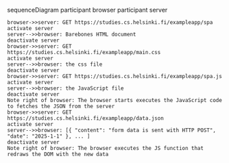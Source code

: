 sequenceDiagram
    participant browser
    participant server

    browser->>server: GET https://studies.cs.helsinki.fi/exampleapp/spa
    activate server
    server-->>browser: Barebones HTML document
    deactivate server
    browser->>server: GET https://studies.cs.helsinki.fi/exampleapp/main.css
    activate server
    server-->>browser: the css file
    deactivate server
    browser->>server: GET https://studies.cs.helsinki.fi/exampleapp/spa.js
    activate server
    server-->>browser: the JavaScript file
    deactivate server
    Note right of browser: The browser starts executes the JavaScript code to fetches the JSON from the server
    browser->>server: GET https://studies.cs.helsinki.fi/exampleapp/data.json
    activate server
    server-->>browser: [{ "content": "form data is sent with HTTP POST", "date": "2025-1-1" }, ... ]
    deactivate server
    Note right of browser: The browser executes the JS function that redraws the DOM with the new data
